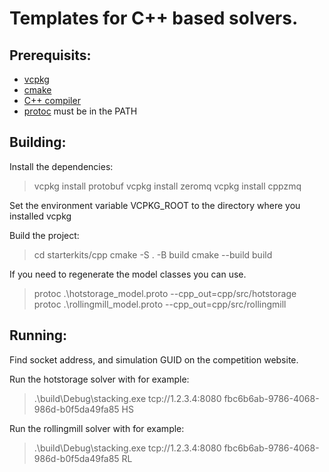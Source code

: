 

Templates for C++ based solvers.
================================

Prerequisits:
-------------
* [vcpkg](https://github.com/microsoft/vcpkg)
* [cmake](https://cmake.org/)
* [C++ compiler](https://visualstudio.microsoft.com/de/vs/)
* [protoc](https://developers.google.com/protocol-buffers/docs/downloads) must be in the PATH

Building:
---------
Install the dependencies:

> vcpkg install protobuf
> vcpkg install zeromq
> vcpkg install cppzmq

Set the environment variable VCPKG_ROOT to the directory where you installed vcpkg

Build the project:
> cd starterkits/cpp
> cmake -S . -B build
> cmake --build build


If you need to regenerate the model classes you can use.
> protoc .\hotstorage_model.proto --cpp_out=cpp/src/hotstorage
> protoc .\rollingmill_model.proto --cpp_out=cpp/src/rollingmill


Running:
--------
Find socket address, and simulation GUID on the competition website.

Run the hotstorage solver with for example: 
> .\build\Debug\stacking.exe tcp://1.2.3.4:8080 fbc6b6ab-9786-4068-986d-b0f5da49fa85 HS
 
Run the rollingmill solver with for example: 
> .\build\Debug\stacking.exe tcp://1.2.3.4:8080 fbc6b6ab-9786-4068-986d-b0f5da49fa85 RL
